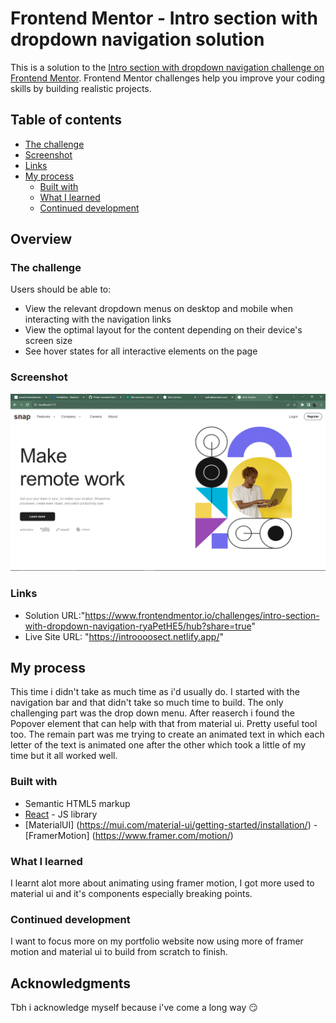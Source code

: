 # Frontend Mentor - Intro section with dropdown navigation solution

This is a solution to the
[Intro section with dropdown navigation challenge on Frontend Mentor](https://www.frontendmentor.io/challenges/intro-section-with-dropdown-navigation-ryaPetHE5).
Frontend Mentor challenges help you improve your coding skills by building
realistic projects.

## Table of contents

- [The challenge](#the-challenge)
- [Screenshot](#screenshot)
- [Links](#links)
- [My process](#my-process)
  - [Built with](#built-with)
  - [What I learned](#what-i-learned)
  - [Continued development](#continued-development)

## Overview

### The challenge

Users should be able to:

- View the relevant dropdown menus on desktop and mobile when interacting with
  the navigation links
- View the optimal layout for the content depending on their device's screen
  size
- See hover states for all interactive elements on the page

### Screenshot

![Desktop](<Screenshot (21).png>)

### Links

- Solution URL:"https://www.frontendmentor.io/challenges/intro-section-with-dropdown-navigation-ryaPetHE5/hub?share=true"
- Live Site URL: "https://introooosect.netlify.app/"

## My process

This time i didn't take as much time as i'd usually do. I started with the
navigation bar and that didn't take so much time to build. The only challenging
part was the drop down menu. After reaserch i found the Popover element that can
help with that from material ui. Pretty useful tool too. The remain part was me
trying to create an animated text in which each letter of the text is animated
one after the other which took a little of my time but it all worked well.

### Built with

- Semantic HTML5 markup
- [React](https://reactjs.org/) - JS library
- [MaterialUI]
  (https://mui.com/material-ui/getting-started/installation/) -[FramerMotion]
  (https://www.framer.com/motion/)

### What I learned

I learnt alot more about animating using framer motion, I got more used to
material ui and it's components especially breaking points.

### Continued development

I want to focus more on my portfolio website now using more of framer motion and
material ui to build from scratch to finish.

## Acknowledgments

Tbh i acknowledge myself because i've come a long way 😏
